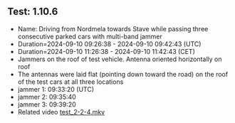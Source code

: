 ## Test: 1.10.6 
- Name: Driving from Nordmela towards Stave while passing three consecutive parked cars with multi-band jammer
- Duration=2024-09-10 09:26:38 - 2024-09-10 09:42:43 (UTC)
- Duration=2024-09-10 11:26:38 - 2024-09-10 11:42:43 (CET)
- Jammers on the roof of test vehicle. Antenna oriented horizontally on roof
- The antennas were laid flat (pointing down toward the road) on the roof of the test cars at all three locations
- jammer 1: 09:33:20 (UTC)
- jammer 2: 09:35:40
- jammer 3: 09:39:20
- Related video [test_2-2-4.mkv](https://uwasa.cloud.panopto.eu/Panopto/Pages/Viewer.aspx?id=1698b08b-4c87-4e8a-b119-b22b0097dca6)